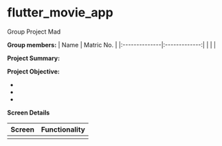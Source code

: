 # flutter_movie_app

Group Project Mad

**Group members:**
| Name          | Matric No.    | 
|:--------------|:-------------:|
|               |               |

**Project Summary:**

**Project Objective:**

*
*
*

**Screen Details**

| Screen        | Functionality | 
|:--------------|:-------------:|
|               |               |
